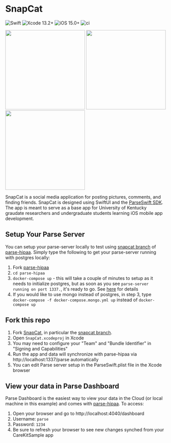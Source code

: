 # SnapCat
![Swift](https://img.shields.io/badge/swift-5.5-brightgreen.svg) ![Xcode 13.2+](https://img.shields.io/badge/xcode-13.2%2B-blue.svg) ![iOS 15.0+](https://img.shields.io/badge/iOS-15.0%2B-blue.svg) ![ci](https://github.com/netreconlab/SnapCat/workflows/ci/badge.svg?branch=main)

<img src="https://user-images.githubusercontent.com/8621344/126432401-b1ffce20-ec39-4a44-9757-ced7ca7f59d7.png" width="250"> <img src="https://user-images.githubusercontent.com/8621344/126432735-10159e91-1a7f-4b70-854c-ffbb087ae239.png" width="250"> <img src="https://user-images.githubusercontent.com/8621344/126432438-143fea01-7e88-4eea-945d-ea81ef9c45b7.png" width="250">

SnapCat is a social media application for posting pictures, comments, and finding friends. SnapCat is designed using SwiftUI and the [ParseSwift SDK](https://github.com/parse-community/Parse-Swift). The app is meant to serve as a base app for University of Kentucky graudate researchers and undergraduate students learning iOS mobile app development.

## Setup Your Parse Server
You can setup your parse-server locally to test using [snapcat branch](https://github.com/netreconlab/parse-hipaa/tree/snapcat) of [parse-hipaa](https://github.com/netreconlab/parse-hipaa). Simply type the following to get your parse-server running with postgres locally:

1. Fork [parse-hipaa](https://github.com/netreconlab/parse-hipaa/tree/snapcat)
2. `cd parse-hipaa`
3.  `docker-compose up` - this will take a couple of minutes to setup as it needs to initialize postgres, but as soon as you see `parse-server running on port 1337.`, it's ready to go. See [here](https://github.com/netreconlab/parse-hipaa#getting-started) for details
4. If you would like to use mongo instead of postgres, in step 3, type `docker-compose -f docker-compose.mongo.yml up` instead of `docker-compose up`

## Fork this repo 

1. Fork [SnapCat](https://github.com/netreconlab/SnapCat.git), in particular the [snapcat branch](https://github.com/netreconlab/parse-hipaa/tree/snapcat).
2. Open `SnapCat.xcodeproj` in Xcode
3. You may need to configure your "Team" and "Bundle Identifier" in "Signing and Capabilities"
4. Run the app and data will synchronize with parse-hipaa via http://localhost:1337/parse automatically
5. You can edit Parse server setup in the ParseSwift.plist file in the Xcode browser

## View your data in Parse Dashboard
Parse Dashboard is the easiest way to view your data in the Cloud (or local machine in this example) and comes with [parse-hipaa](https://github.com/netreconlab/parse-hipaa). To access:
1. Open your browser and go to http://localhost:4040/dashboard
2. Username: `parse`
3. Password: `1234`
4. Be sure to refresh your browser to see new changes synched from your CareKitSample app
